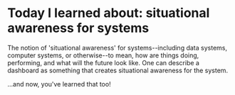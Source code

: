 #  Today I learned about: situational awareness for systems 
 
The notion of 'situational awareness' for systems--including data systems, computer systems, or otherwise--to mean, how are things doing, performing, and what will the future look like. One can describe a dashboard as something that creates situational awareness for the system. 
 
...and now, you've learned that too!
